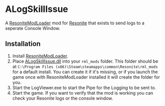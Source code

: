 # ALogSkillIssue

A [ResoniteModLoader](https://github.com/resonite-modding-group/ResoniteModLoader) mod for [Resonite](https://resonite.com/) that exists to send logs to a seperate Console Window.

## Installation
1. Install [ResoniteModLoader](https://github.com/resonite-modding-group/ResoniteModLoader).
2. Place [ALogSkillIssue.dll](https://github.com/NepuShiro/ALogSkillIssue/releases/latest/download/ALogSkillIssue.dll) into your `rml_mods` folder. This folder should be at `C:\Program Files (x86)\Steam\steamapps\common\Resonite\rml_mods` for a default install. You can create it if it's missing, or if you launch the game once with ResoniteModLoader installed it will create the folder for you.
3. Start the LogViewer.exe to start the Pipe for the Logging to be sent to. 
4. Start the game. If you want to verify that the mod is working you can check your Resonite logs or the console window.